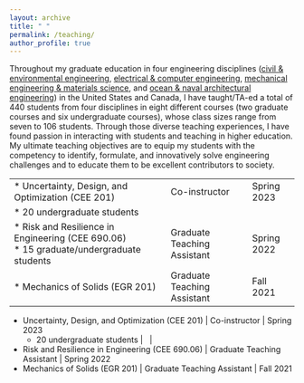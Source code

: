 ```yaml
---
layout: archive
title: " "
permalink: /teaching/
author_profile: true
---
```


Throughout my graduate education in four engineering disciplines
([civil &amp; environmental engineering](https://cee.duke.edu/),
[electrical &amp; computer engineering](https://ece.duke.edu/),
[mechanical engineering &amp; materials science](https://mems.duke.edu/), and
[ocean &amp; naval architectural engineering](https://www.mun.ca/engineering/ona/))
in the United States and Canada,
I have taught/TA-ed a total of 440 students from four disciplines
in eight different courses (two graduate courses and six undergraduate courses),
whose class sizes range from seven to 106 students.
Through those diverse teaching experiences,
I have found passion in interacting with students and teaching in higher education.  
My ultimate teaching objectives are to
equip my students with the competency to identify, formulate, and innovatively solve engineering challenges
and to educate them to be excellent contributors to society.

<style>
  table td {
    border: none !important;
  }
</style>
<table>
  <tbody>
    <tr>
      <td>* Uncertainty, Design, and Optimization (CEE 201)</td>
      <td>Co-instructor</td>
      <td>Spring 2023</td>
    </tr>
    <tr>
      <td>  * 20 undergraduate students</td>
      <td>&nbsp;</td>
      <td>&nbsp;</td>
    </tr>
    <tr>
      <td>* Risk and Resilience in Engineering (CEE 690.06) <br />   * 15 graduate/undergraduate students</td>
      <td>Graduate Teaching Assistant</td>
      <td>Spring 2022</td>
    </tr>
    <tr>
      <td>* Mechanics of Solids (EGR 201)</td>
      <td>Graduate Teaching Assistant</td>
      <td>Fall 2021</td>
    </tr>
  </tbody>
</table>

* Uncertainty, Design, and Optimization (CEE 201) | Co-instructor | Spring 2023 <br />
  * 20 undergraduate students | &nbsp; | &nbsp; <br />
* Risk and Resilience in Engineering (CEE 690.06) | Graduate Teaching Assistant | Spring 2022 <br />
* Mechanics of Solids (EGR 201) | Graduate Teaching Assistant | Fall 2021 <br />


